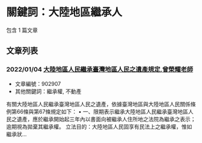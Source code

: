 # 關鍵詞：大陸地區繼承人

包含 1 篇文章

## 文章列表

### 2022/01/04 [大陸地區人民繼承臺灣地區人民之遺產規定,曾榮耀老師](../../articles/902907_%E5%A4%A7%E9%99%B8%E5%9C%B0%E5%8D%80%E4%BA%BA%E6%B0%91%E7%B9%BC%E6%89%BF%E8%87%BA%E7%81%A3%E5%9C%B0%E5%8D%80%E4%BA%BA%E6%B0%91%E4%B9%8B%E9%81%BA%E7%94%A2%E8%A6%8F%E5%AE%9A%2C%E6%9B%BE%E6%A6%AE%E8%80%80%E8%80%81%E5%B8%AB.md)
- 文章編號：902907
- 其他關鍵詞：繼承權, 不動產

有關大陸地區人民繼承臺灣地區人民之遺產，依據臺灣地區與大陸地區人民關係條例第66條與第67條規定如下： • 一、限期表示繼承大陸地區人民繼承臺灣地區人民之遺產，應於繼承開始起三年內以書面向被繼承人住所地之法院為繼承之表示；逾期視為拋棄其繼承權。 立法目的：大陸地區人民固享有民法上之繼承權，惟如繼承狀...
